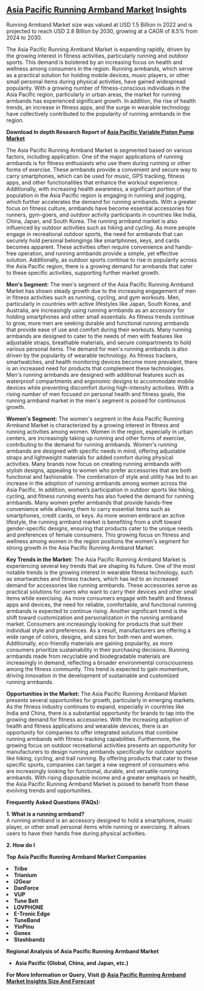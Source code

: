 <h2><a href="https://www.verifiedmarketreports.com/download-sample/?rid=121510&amp;utm_source=Github-Feb&amp;utm_medium=225" target="_blank">Asia Pacific Running Armband Market</a> Insights</h2><p>Running Armband Market size was valued at USD 1.5 Billion in 2022 and is projected to reach USD 2.8 Billion by 2030, growing at a CAGR of 8.5% from 2024 to 2030.</p><p><p>The Asia Pacific Running Armband Market is expanding rapidly, driven by the growing interest in fitness activities, particularly running and outdoor sports. This demand is bolstered by an increasing focus on health and wellness among consumers in the region. Running armbands, which serve as a practical solution for holding mobile devices, music players, or other small personal items during physical activities, have gained widespread popularity. With a growing number of fitness-conscious individuals in the Asia Pacific region, particularly in urban areas, the market for running armbands has experienced significant growth. In addition, the rise of health trends, an increase in fitness apps, and the surge in wearable technology have collectively contributed to the popularity of running armbands in the region. <p><strong>Download In depth Research Report of <a href="https://www.verifiedmarketreports.com/download-sample/?rid=236118&amp;utm_source=Pulse-Dec&amp;utm_medium=225" target="_blank">Asia Pacific Variable Piston Pump Market</a></strong></p></p> <p>The Asia Pacific Running Armband Market is segmented based on various factors, including application. One of the major applications of running armbands is for fitness enthusiasts who use them during running or other forms of exercise. These armbands provide a convenient and secure way to carry smartphones, which can be used for music, GPS tracking, fitness apps, and other functionalities that enhance the workout experience. Additionally, with increasing health awareness, a significant portion of the population in the Asia Pacific region is engaging in running and jogging, which further accelerates the demand for running armbands. With a greater focus on fitness culture, armbands have become essential accessories for runners, gym-goers, and outdoor activity participants in countries like India, China, Japan, and South Korea. The running armband market is also influenced by outdoor activities such as hiking and cycling. As more people engage in recreational outdoor sports, the need for armbands that can securely hold personal belongings like smartphones, keys, and cards becomes apparent. These activities often require convenience and hands-free operation, and running armbands provide a simple, yet effective solution. Additionally, as outdoor sports continue to rise in popularity across the Asia Pacific region, there is a growing demand for armbands that cater to these specific activities, supporting further market growth.</p> <p><b>Men's Segment:</b> The men's segment of the Asia Pacific Running Armband Market has shown steady growth due to the increasing engagement of men in fitness activities such as running, cycling, and gym workouts. Men, particularly in countries with active lifestyles like Japan, South Korea, and Australia, are increasingly using running armbands as an accessory for holding smartphones and other small essentials. As fitness trends continue to grow, more men are seeking durable and functional running armbands that provide ease of use and comfort during their workouts. Many running armbands are designed to cater to the needs of men with features like adjustable straps, breathable materials, and secure compartments to hold various personal items. The demand for men's running armbands is also driven by the popularity of wearable technology. As fitness trackers, smartwatches, and health monitoring devices become more prevalent, there is an increased need for products that complement these technologies. Men's running armbands are designed with additional features such as waterproof compartments and ergonomic designs to accommodate mobile devices while preventing discomfort during high-intensity activities. With a rising number of men focused on personal health and fitness goals, the running armband market in the men's segment is poised for continuous growth.</p> <p><b>Women's Segment:</b> The women's segment in the Asia Pacific Running Armband Market is characterized by a growing interest in fitness and running activities among women. Women in the region, especially in urban centers, are increasingly taking up running and other forms of exercise, contributing to the demand for running armbands. Women's running armbands are designed with specific needs in mind, offering adjustable straps and lightweight materials for added comfort during physical activities. Many brands now focus on creating running armbands with stylish designs, appealing to women who prefer accessories that are both functional and fashionable. The combination of style and utility has led to an increase in the adoption of running armbands among women across the Asia Pacific. In addition, women’s participation in outdoor sports like hiking, cycling, and fitness running events has also fueled the demand for running armbands. Many women prefer armbands that provide hands-free convenience while allowing them to carry essential items such as smartphones, credit cards, or keys. As more women embrace an active lifestyle, the running armband market is benefiting from a shift toward gender-specific designs, ensuring that products cater to the unique needs and preferences of female consumers. This growing focus on fitness and wellness among women in the region positions the women's segment for strong growth in the Asia Pacific Running Armband Market.</p> <p><b>Key Trends in the Market:</b> The Asia Pacific Running Armband Market is experiencing several key trends that are shaping its future. One of the most notable trends is the growing interest in wearable fitness technology, such as smartwatches and fitness trackers, which has led to an increased demand for accessories like running armbands. These accessories serve as practical solutions for users who want to carry their devices and other small items while exercising. As more consumers engage with health and fitness apps and devices, the need for reliable, comfortable, and functional running armbands is expected to continue rising. Another significant trend is the shift toward customization and personalization in the running armband market. Consumers are increasingly looking for products that suit their individual style and preferences. As a result, manufacturers are offering a wide range of colors, designs, and sizes for both men and women. Additionally, eco-friendly materials are gaining popularity, as more consumers prioritize sustainability in their purchasing decisions. Running armbands made from recyclable and biodegradable materials are increasingly in demand, reflecting a broader environmental consciousness among the fitness community. This trend is expected to gain momentum, driving innovation in the development of sustainable and customized running armbands.</p> <p><b>Opportunities in the Market:</b> The Asia Pacific Running Armband Market presents several opportunities for growth, particularly in emerging markets. As the fitness industry continues to expand, especially in countries like India and China, there is a substantial opportunity for brands to tap into the growing demand for fitness accessories. With the increasing adoption of health and fitness applications and wearable devices, there is an opportunity for companies to offer integrated solutions that combine running armbands with fitness-tracking capabilities. Furthermore, the growing focus on outdoor recreational activities presents an opportunity for manufacturers to design running armbands specifically for outdoor sports like hiking, cycling, and trail running. By offering products that cater to these specific sports, companies can target a new segment of consumers who are increasingly looking for functional, durable, and versatile running armbands. With rising disposable income and a greater emphasis on health, the Asia Pacific Running Armband Market is poised to benefit from these evolving trends and opportunities.</p> <p><b>Frequently Asked Questions (FAQs):</b></p> <p><b>1. What is a running armband?</b><br> A running armband is an accessory designed to hold a smartphone, music player, or other small personal items while running or exercising. It allows users to have their hands free during physical activities.</p> <p><b>2. How do I</p><p><strong>Top Asia Pacific Running Armband Market Companies</strong></p><div data-test-id=""><p><li>Tribe</li><li> Trianium</li><li> i2Gear</li><li> DanForce</li><li> VUP</li><li> Tune Belt</li><li> LOVPHONE</li><li> E-Tronic Edge</li><li> TuneBand</li><li> YinPinu</li><li> Gonex</li><li> Stashbandz</li></p><div><strong>Regional Analysis of&nbsp;Asia Pacific Running Armband Market</strong></div><ul><li dir="ltr"><p dir="ltr">Asia Pacific (Global, China, and Japan, etc.)</p></li></ul><p><strong>For More Information or Query, Visit @&nbsp;</strong><strong><a href="https://www.verifiedmarketreports.com/product/global-running-armband-market-2019-by-manufacturers-regions-type-and-application-forecast-to-2024/?utm_source=Github-Feb&amp;utm_medium=225" target="_blank">Asia Pacific Running Armband Market Insights Size And Forecast</a></strong></p></div><h2>&nbsp;</h2><div data-test-id="">&nbsp;</div>
